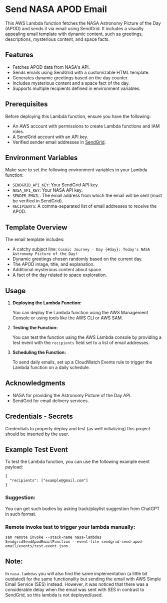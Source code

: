 # Send NASA APOD Email

This AWS Lambda function fetches the NASA Astronomy Picture of the Day (APOD) and sends it via email using SendGrid. It includes a visually appealing email template with dynamic content, such as greetings, descriptions, mysterious content, and space facts.


## Features

- Fetches APOD data from NASA's API.
- Sends emails using SendGrid with a customizable HTML template.
- Generates dynamic greetings based on the day counter.
- Includes mysterious content and a space fact of the day.
- Supports multiple recipients defined in environment variables.

## Prerequisites

Before deploying this Lambda function, ensure you have the following:

- An AWS account with permissions to create Lambda functions and IAM roles.
- A SendGrid account with an API key.
- Verified sender email addresses in [SendGrid](https://sendgrid.com/en-us/solutions/email-api).

## Environment Variables

Make sure to set the following environment variables in your Lambda function:

- `SENDGRID_API_KEY`: Your SendGrid API key.
- `NASA_API_KEY`: Your NASA API key.
- `SENDER_EMAIL`: The email address from which the email will be sent (must be verified in SendGrid).
- `RECIPIENTS`: A comma-separated list of email addresses to receive the APOD.

## Template Overview

The email template includes:

- A catchy subject line: `Cosmic Journey - Day {#day}: Today's NASA Astronomy Picture of the Day!`
- Dynamic greetings chosen randomly based on the current day.
- The APOD image, title, and explanation.
- Additional mysterious content about space.
- A fact of the day related to space exploration.

## Usage

1. **Deploying the Lambda Function:**

   You can deploy the Lambda function using the AWS Management Console or using tools like the AWS CLI or AWS SAM. 

2. **Testing the Function:**

   You can test the function using the AWS Lambda console by providing a test event with the `recipients` field set to a list of email addresses.

3. **Scheduling the Function:**

   To send daily emails, set up a CloudWatch Events rule to trigger the Lambda function on a daily schedule.

## Acknowledgments
- NASA for providing the Astronomy Picture of the Day API.
- SendGrid for email delivery services.

## Credentials - Secrets
Credentials to properly deploy and test (as well initializing) this project should be inserted by the user. 

## Example Test Event

To test the Lambda function, you can use the following example event payload:

```
{
  "recipients": ["example@gmail.com"]
}
```

### Suggestion: 
You can get such bodies by asking track/playlist suggestion from ChatGPT in such format.

### Remote invoke test to trigger your lambda manually:
```
sam remote invoke --stack-name nasa-lambdas SendgridSendApodEmailFunction --event-file sendgrid-send-apod-email/events/test-event.json
```

## Note:
In `nasa-lambdas` you will also find the same implementation (a little bit outdated)
for the same functionality but sending the email with AWS Simple Email Service (SES) instead.
However, it was noticed that there was a considerable delay when the email was sent with SES in contrast to SendGrid,
so this lambda is not deployed/used.
